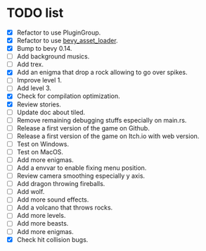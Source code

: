 # TODO list

- [x] Refactor to use PluginGroup.
- [x] Refactor to use [bevy_asset_loader](https://github.com/NiklasEi/bevy_asset_loader).
- [x] Bump to bevy 0.14.
- [ ] Add background musics.
- [ ] Add trex.
- [x] Add an enigma that drop a rock allowing to go over spikes.
- [ ] Improve level 1.
- [ ] Add level 3.
- [x] Check for compilation optimization.
- [x] Review stories.
- [ ] Update doc about tiled.
- [ ] Remove remaining debugging stuffs especially on main.rs.
- [ ] Release a first version of the game on Github.
- [ ] Release a first version of the game on Itch.io with web version.
- [ ] Test on Windows.
- [ ] Test on MacOS.
- [ ] Add more enigmas.
- [ ] Add a envvar to enable fixing menu position.
- [ ] Review camera smoothing especially y axis.
- [ ] Add dragon throwing fireballs.
- [ ] Add wolf.
- [ ] Add more sound effects.
- [ ] Add a volcano that throws rocks.
- [ ] Add more levels.
- [ ] Add more beasts.
- [ ] Add more enigmas.
- [x] Check hit collision bugs.

